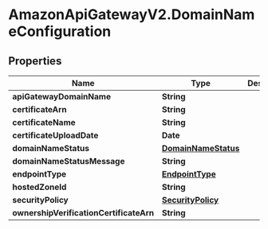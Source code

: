 # AmazonApiGatewayV2.DomainNameConfiguration

## Properties

Name | Type | Description | Notes
------------ | ------------- | ------------- | -------------
**apiGatewayDomainName** | **String** |  | [optional] 
**certificateArn** | **String** |  | [optional] 
**certificateName** | **String** |  | [optional] 
**certificateUploadDate** | **Date** |  | [optional] 
**domainNameStatus** | [**DomainNameStatus**](DomainNameStatus.md) |  | [optional] 
**domainNameStatusMessage** | **String** |  | [optional] 
**endpointType** | [**EndpointType**](EndpointType.md) |  | [optional] 
**hostedZoneId** | **String** |  | [optional] 
**securityPolicy** | [**SecurityPolicy**](SecurityPolicy.md) |  | [optional] 
**ownershipVerificationCertificateArn** | **String** |  | [optional] 


